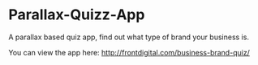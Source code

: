 Parallax-Quizz-App
==================

A parallax based quiz app, find out what type of brand your business is.

You can view the app here: http://frontdigital.com/business-brand-quiz/
